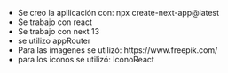 <ul>
  <li>Se creo la apilicación con: npx create-next-app@latest</li>
  <li>Se trabajo con react</li>
  <li>Se trabajo con next 13</li>
  <li>se utilizo appRouter</li>
  <li>Para las imagenes se utilizó: https://www.freepik.com/</li>
  <li>para los iconos se utilizó: IconoReact</li>
</ul>




